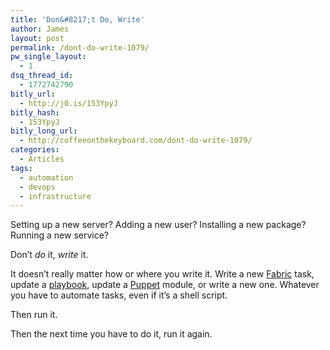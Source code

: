 ```yaml
---
title: 'Don&#8217;t Do, Write'
author: James
layout: post
permalink: /dont-do-write-1079/
pw_single_layout:
  - 1
dsq_thread_id:
  - 1772742790
bitly_url:
  - http://j0.is/153YpyJ
bitly_hash:
  - 153YpyJ
bitly_long_url:
  - http://coffeeonthekeyboard.com/dont-do-write-1079/
categories:
  - Articles
tags:
  - automation
  - devops
  - infrastructure
---
```

Setting up a new server? Adding a new user? Installing a new package? Running a new service?

Don&#8217;t *do* it, *write* it.

It doesn&#8217;t really matter how or where you write it. Write a new [Fabric][1] task, update a [playbook][2], update a [Puppet][3] module, or write a new one. Whatever you have to automate tasks, even if it&#8217;s a shell script.

Then run it.

Then the next time you have to do it, run it again.

 [1]: http://fabfile.org/
 [2]: http://ansibleworks.com/
 [3]: http://puppetlabs.com/